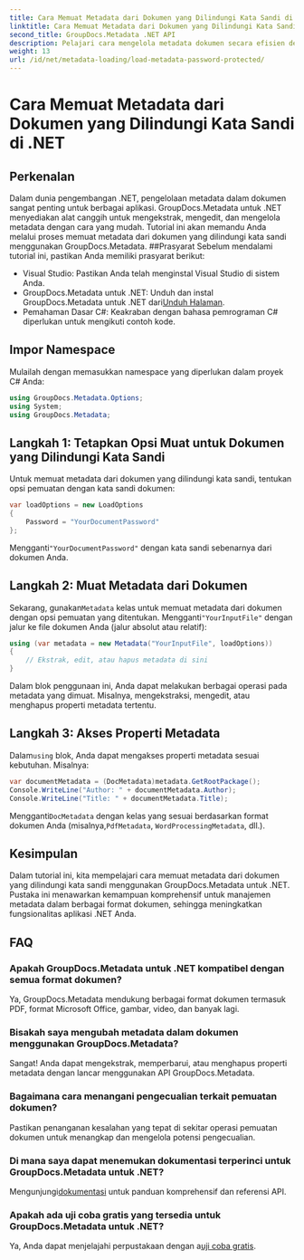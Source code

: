 ```yaml
---
title: Cara Memuat Metadata dari Dokumen yang Dilindungi Kata Sandi di .NET
linktitle: Cara Memuat Metadata dari Dokumen yang Dilindungi Kata Sandi di .NET
second_title: GroupDocs.Metadata .NET API
description: Pelajari cara mengelola metadata dokumen secara efisien dengan GroupDocs.Metadata untuk .NET. Ekstrak, edit, dan tangani metadata dengan lancar di aplikasi .NET Anda.
weight: 13
url: /id/net/metadata-loading/load-metadata-password-protected/
---
```


# Cara Memuat Metadata dari Dokumen yang Dilindungi Kata Sandi di .NET

## Perkenalan
Dalam dunia pengembangan .NET, pengelolaan metadata dalam dokumen sangat penting untuk berbagai aplikasi. GroupDocs.Metadata untuk .NET menyediakan alat canggih untuk mengekstrak, mengedit, dan mengelola metadata dengan cara yang mudah. Tutorial ini akan memandu Anda melalui proses memuat metadata dari dokumen yang dilindungi kata sandi menggunakan GroupDocs.Metadata.
##Prasyarat
Sebelum mendalami tutorial ini, pastikan Anda memiliki prasyarat berikut:
- Visual Studio: Pastikan Anda telah menginstal Visual Studio di sistem Anda.
-  GroupDocs.Metadata untuk .NET: Unduh dan instal GroupDocs.Metadata untuk .NET dari[Unduh Halaman](https://releases.groupdocs.com/metadata/net/).
- Pemahaman Dasar C#: Keakraban dengan bahasa pemrograman C# diperlukan untuk mengikuti contoh kode.

## Impor Namespace
Mulailah dengan memasukkan namespace yang diperlukan dalam proyek C# Anda:
```csharp
using GroupDocs.Metadata.Options;
using System;
using GroupDocs.Metadata;
```
## Langkah 1: Tetapkan Opsi Muat untuk Dokumen yang Dilindungi Kata Sandi
Untuk memuat metadata dari dokumen yang dilindungi kata sandi, tentukan opsi pemuatan dengan kata sandi dokumen:
```csharp
var loadOptions = new LoadOptions
{
    Password = "YourDocumentPassword"
};
```
 Mengganti`"YourDocumentPassword"` dengan kata sandi sebenarnya dari dokumen Anda.
## Langkah 2: Muat Metadata dari Dokumen
 Sekarang, gunakan`Metadata` kelas untuk memuat metadata dari dokumen dengan opsi pemuatan yang ditentukan. Mengganti`"YourInputFile"` dengan jalur ke file dokumen Anda (jalur absolut atau relatif):
```csharp
using (var metadata = new Metadata("YourInputFile", loadOptions))
{
    // Ekstrak, edit, atau hapus metadata di sini
}
```
Dalam blok penggunaan ini, Anda dapat melakukan berbagai operasi pada metadata yang dimuat. Misalnya, mengekstraksi, mengedit, atau menghapus properti metadata tertentu.
## Langkah 3: Akses Properti Metadata
 Dalam`using` blok, Anda dapat mengakses properti metadata sesuai kebutuhan. Misalnya:
```csharp
var documentMetadata = (DocMetadata)metadata.GetRootPackage();
Console.WriteLine("Author: " + documentMetadata.Author);
Console.WriteLine("Title: " + documentMetadata.Title);
```
 Mengganti`DocMetadata` dengan kelas yang sesuai berdasarkan format dokumen Anda (misalnya,`PdfMetadata`, `WordProcessingMetadata`, dll.).

## Kesimpulan
Dalam tutorial ini, kita mempelajari cara memuat metadata dari dokumen yang dilindungi kata sandi menggunakan GroupDocs.Metadata untuk .NET. Pustaka ini menawarkan kemampuan komprehensif untuk manajemen metadata dalam berbagai format dokumen, sehingga meningkatkan fungsionalitas aplikasi .NET Anda.

## FAQ
### Apakah GroupDocs.Metadata untuk .NET kompatibel dengan semua format dokumen?
Ya, GroupDocs.Metadata mendukung berbagai format dokumen termasuk PDF, format Microsoft Office, gambar, video, dan banyak lagi.
### Bisakah saya mengubah metadata dalam dokumen menggunakan GroupDocs.Metadata?
Sangat! Anda dapat mengekstrak, memperbarui, atau menghapus properti metadata dengan lancar menggunakan API GroupDocs.Metadata.
### Bagaimana cara menangani pengecualian terkait pemuatan dokumen?
Pastikan penanganan kesalahan yang tepat di sekitar operasi pemuatan dokumen untuk menangkap dan mengelola potensi pengecualian.
### Di mana saya dapat menemukan dokumentasi terperinci untuk GroupDocs.Metadata untuk .NET?
 Mengunjungi[dokumentasi](https://tutorials.groupdocs.com/metadata/net/) untuk panduan komprehensif dan referensi API.
### Apakah ada uji coba gratis yang tersedia untuk GroupDocs.Metadata untuk .NET?
 Ya, Anda dapat menjelajahi perpustakaan dengan a[uji coba gratis](https://releases.groupdocs.com/).